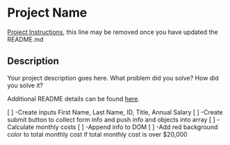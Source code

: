 # Project Name

[Project Instructions](./INSTRUCTIONS.md), this line may be removed once you have updated the README.md

## Description

Your project description goes here. What problem did you solve? How did you solve it?

Additional README details can be found [here](https://github.com/PrimeAcademy/readme-template/blob/master/README.md).


[ ] -Create inputs First Name, Last Name, ID, Title, Annual Salary
[ ] -Create submit button to collect form info and push info and objects into array
[ ] -Calculate monthly costs
[ ] -Append info to DOM
[ ] -Add red background color to total monthly cost if total monthly cost is over $20,000